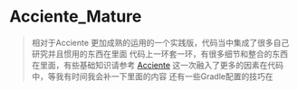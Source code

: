 # Acciente_Mature
> 相对于Acciente 更加成熟的运用的一个实践版，代码当中集成了很多自己研究并且惯用的东西在里面
> 代码上一环套一环，有很多细节和整合的东西在里面，有些基础知识请参考
> [Acciente](https://github.com/CrazyClownSola/Acciente/blob/master/README.md)
> 这一次融入了更多的因素在代码中，等我有时间我会补一下里面的内容
> 还有一些Gradle配置的技巧在
